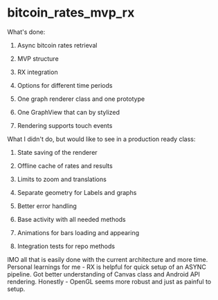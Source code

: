 # bitcoin_rates_mvp_rx


What's done:

1) Async bitcoin rates retrieval

2) MVP structure

3) RX integration

4) Options for different time periods

5) One graph renderer class and one prototype

6) One GraphView that can by stylized

7) Rendering supports touch events

What I didn't do, but would like to see in a production ready class:

1) State saving of the renderer

2) Offline cache of rates and results

3) Limits to zoom and translations

4) Separate geometry for Labels and graphs

5) Better error handling

6) Base activity with all needed methods

7) Animations for bars loading and appearing

8) Integration tests for repo methods

IMO all that is easily done with the current architecture and more time. Personal learnings for me - RX is helpful for quick setup of an ASYNC pipeline. Got better understanding of Canvas class and Android API rendering. Honestly - OpenGL seems more robust and just as painful to setup.
